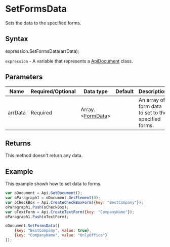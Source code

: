 # SetFormsData

Sets the data to the specified forms.

## Syntax

expression.SetFormsData(arrData);

`expression` - A variable that represents a [ApiDocument](../ApiDocument.md) class.

## Parameters

| **Name** | **Required/Optional** | **Data type** | **Default** | **Description** |
| ------------- | ------------- | ------------- | ------------- | ------------- |
| arrData | Required | Array.<[FormData](../../Enumeration/FormData.md)> |  | An array of form data to set to the specified forms. |

## Returns

This method doesn't return any data.

## Example

This example showh how to set data to forms.

```javascript
var oDocument = Api.GetDocument();
var oParagraph1 = oDocument.GetElement(0);
var oCheckBox = Api.CreateCheckBoxForm({key: "BestCompany"});
oParagraph1.Push(oCheckBox);
var oTextForm = Api.CreateTextForm({key: "CompanyName"});
oParagraph1.Push(oTextForm);

oDocument.SetFormsData([
    {key: "BestCompany", value: true},
    {key: "CompanyName", value: "OnlyOffice"}
]);

```
